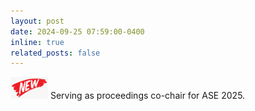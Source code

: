 ```yaml
---
layout: post
date: 2024-09-25 07:59:00-0400
inline: true
related_posts: false
---
```


<img src="../assets/img/new.png" alt="img" width="60"/> Serving as proceedings co-chair for ASE 2025. <br>
